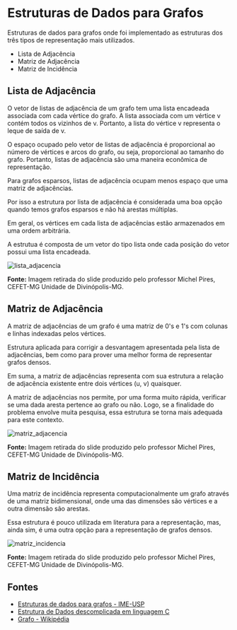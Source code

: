 # Estruturas de Dados para Grafos
Estruturas de dados para grafos onde foi implementado as estruturas dos três tipos de representação mais utilizados.

- Lista de Adjacência
- Matriz de Adjacência
- Matriz de Incidência

## Lista de Adjacência

O vetor de listas de adjacência de um grafo tem uma lista encadeada associada com cada vértice do grafo.
A lista associada com um vértice v contém todos os vizinhos de v. Portanto, a lista do vértice v representa o leque de saída de v.

O espaço ocupado pelo vetor de listas de adjacência é proporcional ao número de vértices e arcos do grafo, ou seja, proporcional ao tamanho do grafo.
Portanto, listas de adjacência são uma maneira econômica de representação.

Para grafos esparsos, listas de adjacência ocupam menos espaço que uma matriz de 
adjacências.

Por isso a estrutura por lista de adjacência é considerada uma boa opção quando temos grafos esparsos e não há arestas múltiplas.

Em geral, os vértices em cada lista de adjacências estão armazenados em uma ordem arbitrária.

A estrutua é composta de um vetor do tipo lista onde cada posição do vetor possui uma lista encadeada.

![lista_adjacencia](https://user-images.githubusercontent.com/53882790/109370509-61af7300-787f-11eb-8665-8d32626cef90.png)

<b>Fonte:</b> Imagem retirada do slide produzido pelo professor Michel Pires, CEFET-MG Unidade de Divinópolis-MG.

## Matriz de Adjacência

A matriz de adjacências de um grafo é uma matriz de 0's e 1's com colunas e linhas indexadas pelos vértices.

Estrutura aplicada para corrigir a desvantagem apresentada pela lista de adjacências, bem como para prover uma melhor forma de representar grafos densos.

Em suma, a matriz de adjacências representa com sua estrutura a relação de adjacência existente entre dois vértices (u, v) quaisquer.

A matriz de adjacências nos permite, por uma forma muito rápida, verificar se uma dada aresta pertence ao grafo ou não. Logo, se a finalidade do problema 
envolve muita pesquisa, essa estrutura se torna mais adequada para este contexto.

![matriz_adjacencia](https://user-images.githubusercontent.com/53882790/109370933-39c10f00-7881-11eb-8ecb-ea2cc1620b1c.png)

<b>Fonte:</b> Imagem retirada do slide produzido pelo professor Michel Pires, CEFET-MG Unidade de Divinópolis-MG.

## Matriz de Incidência

Uma matriz de incidência representa computacionalmente um grafo através de uma matriz bidimensional, onde uma das dimensões são vértices e a outra dimensão são 
arestas.

Essa estrutura é pouco utilizada em literatura para a representação, mas, ainda sim, é uma outra opção para a representação de grafos densos.

![matriz_incidencia](https://user-images.githubusercontent.com/53882790/109371138-485bf600-7882-11eb-9401-cdd8774c8221.png)

<b>Fonte:</b> Imagem retirada do slide produzido pelo professor Michel Pires, CEFET-MG Unidade de Divinópolis-MG.

## Fontes

- [Estruturas de dados para grafos - IME-USP](https://www.ime.usp.br/~pf/algoritmos_para_grafos/aulas/graphdatastructs.html)
- [Estrutura de Dados descomplicada em linguagem C](https://www.amazon.com.br/Estrutura-Dados-Descomplicada-Linguagem-Backes/dp/8535285237)
- [Grafo - Wikipédia](https://pt.wikipedia.org/wiki/Teoria_dos_grafos)
